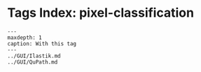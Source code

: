 # Tags Index: pixel-classification

```{toctree}
---
maxdepth: 1
caption: With this tag
---
../GUI/Ilastik.md
../GUI/QuPath.md
```
